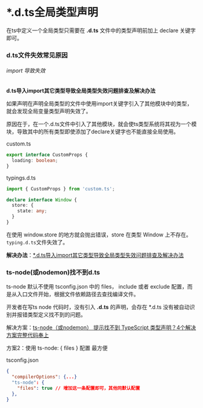 <TitleList></TitleList>

# *.d.ts全局类型声明

在ts中定义一个全局类型只需要在 **.d.ts** 文件中的类型声明前加上 <Te d>declare</Te> 关键字即可。  

### d.ts文件失效常见原因

###### import 导致失效
**d.ts导入import其它类型导致全局类型失效问题排查及解决办法**  


如果声明在声明全局类型的文件中使用import关键字引入了其他模块中的类型，就会发现全局变量类型声明失效了。  

原因在于，在一个.d.ts文件中引入了其他模块，就会使ts类型系统将其视为一个模块，导致其中的所有类型即使添加了declare关键字也不能直接全局使用。  

custom.ts
```ts
export interface CustomProps {
  loading: boolean;
}
```
typings.d.ts
```ts
import { CustomProps } from 'custom.ts';

declare interface Window {
  store: {
    state: any;
  }
}
```
在使用 <Te d>window.store</Te> 的地方就会抛出错误，store 在类型 <Te d>Window</Te> 上不存在。 `typing.d.ts`文件失效了。  

**解决办法**：[*.d.ts导入import其它类型导致全局类型失效问题排查及解决办法](https://juejin.cn/post/6981281393812701191)

### ts-node(或nodemon)找不到d.ts

ts-node 默认不使用 tsconfig.json 中的 files， include 或者 exclude 配置，而是从入口文件开始，根据文件依赖路径去查找编译文件。  

开发者在写ts node 代码时，没有引入 **.d.ts** 的声明，会存在 *.d.ts 没有被自动识别并报错类型定义找不到的问题。  

解决方案：[ts-node（或nodemon） 提示找不到 TypeScript 类型声明？4个解决方案完整代码奉上](https://juejin.cn/post/7075525132998934559)

方案2：使用 ts-node: { files } 配置 最方便  

tsconfig.json
```json
{
  "compilerOptions": {...}
  "ts-node": {
    "files": true // 增加这一条配置即可，其他同默认配置
  },
}
```


